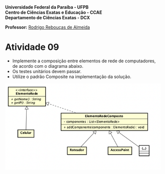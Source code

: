 **Universidade Federal da Paraíba - UFPB** \
**Centro de Ciências Exatas e Educação - CCAE** \
**Departamento de Ciências Exatas - DCX**

**Professor:** [Rodrigo Rebouças de Almeida](http://rodrigor.dcx.ufpb.br)

# Atividade 09

* Implemente a composição entre elementos de rede de computadores, de acordo com o diagrama abaixo.
* Os testes unitários devem passar.
* Utilize o padrão Composite na implementação da solução.

![diagrama](atividade.png)
